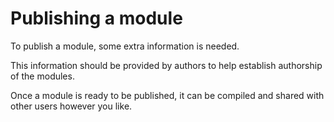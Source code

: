 # Publishing a module

To publish a module, some extra information is needed.

This information should be provided by authors to help establish authorship of the modules.

Once a module is ready to be published, it can be compiled and shared with other users however you like.
